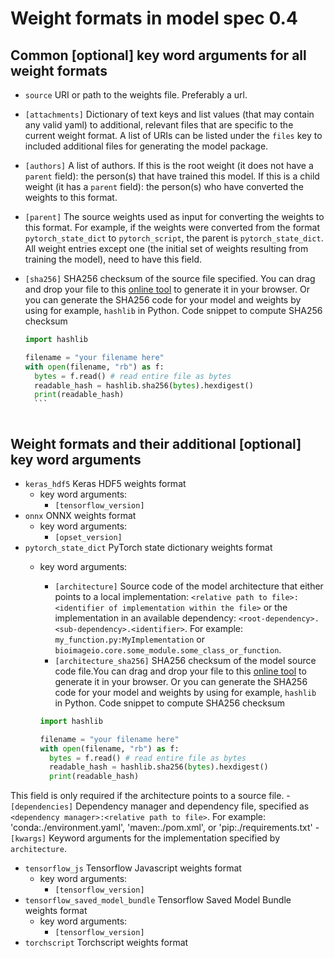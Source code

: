 # Weight formats in model spec 0.4
## Common \[optional\] key word arguments for all weight formats

- `source` URI or path to the weights file. Preferably a url.
- `[attachments]` Dictionary of text keys and list values (that may contain any valid yaml) to additional, relevant files that are specific to the current weight format. A list of URIs can be listed under the `files` key to included additional files for generating the model package.
- `[authors]` A list of authors. If this is the root weight (it does not have a `parent` field): the person(s) that have trained this model. If this is a child weight (it has a `parent` field): the person(s) who have converted the weights to this format.
- `[parent]` The source weights used as input for converting the weights to this format. For example, if the weights were converted from the format `pytorch_state_dict` to `pytorch_script`, the parent is `pytorch_state_dict`. All weight entries except one (the initial set of weights resulting from training the model), need to have this field.
- `[sha256]` SHA256 checksum of the source file specified. You can drag and drop your file to this [online tool](http://emn178.github.io/online-tools/sha256_checksum.html) to generate it in your browser. Or you can generate the SHA256 code for your model and weights by using for example, `hashlib` in Python. 
    Code snippet to compute SHA256 checksum
    
    ```python
    import hashlib
    
    filename = "your filename here"
    with open(filename, "rb") as f:
      bytes = f.read() # read entire file as bytes
      readable_hash = hashlib.sha256(bytes).hexdigest()
      print(readable_hash)
      ```



## Weight formats and their additional \[optional\] key word arguments
- `keras_hdf5` Keras HDF5 weights format
  - key word arguments:
    - `[tensorflow_version]` 
- `onnx` ONNX weights format
  - key word arguments:
    - `[opset_version]` 
- `pytorch_state_dict` PyTorch state dictionary weights format
  - key word arguments:
    - `[architecture]` Source code of the model architecture that either points to a local implementation: `<relative path to file>:<identifier of implementation within the file>` or the implementation in an available dependency: `<root-dependency>.<sub-dependency>.<identifier>`.
For example: `my_function.py:MyImplementation` or `bioimageio.core.some_module.some_class_or_function`.
    - `[architecture_sha256]` SHA256 checksum of the model source code file.You can drag and drop your file to this [online tool](http://emn178.github.io/online-tools/sha256_checksum.html) to generate it in your browser. Or you can generate the SHA256 code for your model and weights by using for example, `hashlib` in Python. 
    Code snippet to compute SHA256 checksum
    
    ```python
    import hashlib
    
    filename = "your filename here"
    with open(filename, "rb") as f:
      bytes = f.read() # read entire file as bytes
      readable_hash = hashlib.sha256(bytes).hexdigest()
      print(readable_hash)
      ```

 This field is only required if the architecture points to a source file.
    - `[dependencies]` Dependency manager and dependency file, specified as `<dependency manager>:<relative path to file>`. For example: 'conda:./environment.yaml', 'maven:./pom.xml', or 'pip:./requirements.txt'
    - `[kwargs]` Keyword arguments for the implementation specified by `architecture`.
- `tensorflow_js` Tensorflow Javascript weights format
  - key word arguments:
    - `[tensorflow_version]` 
- `tensorflow_saved_model_bundle` Tensorflow Saved Model Bundle weights format
  - key word arguments:
    - `[tensorflow_version]` 
- `torchscript` Torchscript weights format
